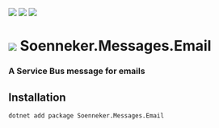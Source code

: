 ﻿[![](https://img.shields.io/nuget/v/soenneker.messages.email.svg?style=for-the-badge)](https://www.nuget.org/packages/soenneker.messages.email/)
[![](https://img.shields.io/github/actions/workflow/status/soenneker/soenneker.messages.email/publish-package.yml?style=for-the-badge)](https://github.com/soenneker/soenneker.messages.email/actions/workflows/publish-package.yml)
[![](https://img.shields.io/nuget/dt/soenneker.messages.email.svg?style=for-the-badge)](https://www.nuget.org/packages/soenneker.messages.email/)

# ![](https://user-images.githubusercontent.com/4441470/224455560-91ed3ee7-f510-4041-a8d2-3fc093025112.png) Soenneker.Messages.Email
### A Service Bus message for emails

## Installation

```
dotnet add package Soenneker.Messages.Email
```
